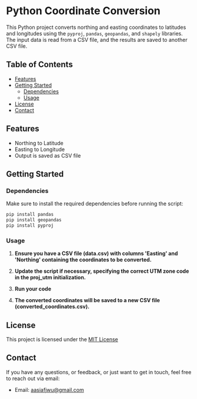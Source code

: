 # Python Coordinate Conversion

This Python project converts northing and easting coordinates to latitudes and longitudes using the `pyproj`, `pandas`, `geopandas`, and `shapely` libraries. The input data is read from a CSV file, and the results are saved to another CSV file.

## Table of Contents

- [Features](#features)
- [Getting Started](#getting-started)
  - [Dependencies](#dependencies)
  - [Usage](#usage)
- [License](#license)
- [Contact](#contact)

## Features

- Northing to Latitude
- Easting to Longitude
- Output is saved as CSV file


## Getting Started
### Dependencies

Make sure to install the required dependencies before running the script:

```bash
pip install pandas
pip install geopandas
pip install pyproj
```
### Usage
1. **Ensure you have a CSV file (data.csv) with columns 'Easting' and 'Northing' containing the coordinates to be converted.**

2. **Update the script if necessary, specifying the correct UTM zone code in the proj_utm initialization.**
3. **Run your code**
4. **The converted coordinates will be saved to a new CSV file (converted_coordinates.csv).**

## License
This project is licensed under the [MIT License](#LICENSE)
## Contact
If you have any questions, or feedback, or just want to get in touch, feel free to reach out via email:
- Email: aasiafjwu@gmail.com
